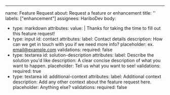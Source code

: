 ---
name: Feature Request
about: Request a feature or enhancement
title: ''
labels: ["enhancement"]
assignees: HariboDev
body:
  - type: markdown
    attributes:
      value: |
        Thanks for taking the time to fill out this feature request!
  - type: input
    id: contact
    attributes:
      label: Contact details
      description: How can we get in touch with you if we need more info?
      placeholder: ex. email@example.com
    validations:
      required: false
  - type: textarea
    id: solution-description
    attributes:
      label: Describe the solution you'd like
      description: A clear concise description of what you want to happen.
      placeholder: Tell us what you want to see!
    validations:
      required: true
  - type: textarea
    id: additional-context
    attributes:
      label: Additional context
      description: Add any other context about the feature request here.
      placeholder: Anything else?
    validations:
      required: false